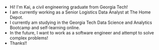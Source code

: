 - Hi! I'm Kai, a civil engineering graduate from Georgia Tech!
- I am currently working as a Senior Logistics Data Analyst at The Home Depot.
- I currently am studying in the Georgia Tech Data Science and Analytics Bootcamp and self-learning online.
- In the future, I want to work as a software engineer and attempt to solve complex problems! 
- Thanks!!
